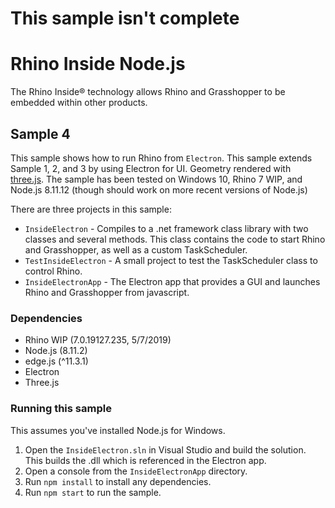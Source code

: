 # This sample isn't complete

# Rhino Inside Node.js
The Rhino Inside® technology allows Rhino and Grasshopper to be embedded within other products.

## Sample 4
This sample shows how to run Rhino from `Electron`.
This sample extends Sample 1, 2, and 3 by using Electron for UI. Geometry rendered with [three.js](https://threejs.org).
The sample has been tested on Windows 10, Rhino 7 WIP, and Node.js 8.11.12 (though should work on more recent versions of Node.js)

There are three projects in this sample:
- `InsideElectron` - Compiles to a .net framework class library with two classes and several methods. This class contains the code to start Rhino and Grasshopper, as well as a custom TaskScheduler.
- `TestInsideElectron` - A small project to test the TaskScheduler class to control Rhino.
- `InsideElectronApp` - The Electron app that provides a GUI and launches Rhino and Grasshopper from javascript.

### Dependencies
- Rhino WIP (7.0.19127.235, 5/7/2019)
- Node.js (8.11.2)
- edge.js (^11.3.1)
- Electron
- Three.js

### Running this sample
This assumes you've installed Node.js for Windows.
1. Open the `InsideElectron.sln` in Visual Studio and build the solution. This builds the .dll which is referenced in the Electron app.
2. Open a console from the `InsideElectronApp` directory.
3. Run `npm install` to install any dependencies.
4. Run `npm start` to run the sample.

